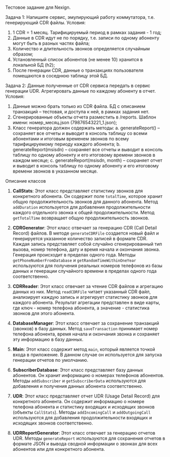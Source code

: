 Тестовое задание для Nexign.

Задача 1:
Напишите сервис, эмулирующий работу коммутатора, т.е. генерирующий CDR файлы.
Условия:
1. 1 CDR = 1 месяц. Тарифицируемый период в рамках задания - 1 год;
2. Данные в CDR идут не по порядку, т.е. записи по одному абоненту могут быть в разных частях файла;
3. Количество и длительность звонков определяется случайным образом;
4. Установленный список абонентов (не менее 10) хранится в локальной БД (h2);
5. После генерации CDR, данные о транзакциях пользователя помещаются в соседнюю таблицу этой БД.

Задача 2:
Данные полученные от CDR сервиса передать в сервис генерации UDR. Агрегировать данные по каждому абоненту в отчет.
Условия:
1. Данные можно брать только из CDR файла. БД с описанием транзакций – тестовая, и доступа к ней, в рамках задания нет.
2. Сгенерированные объекты отчета разместить в /reports. Шаблон имени: номер_месяц.json (79876543221_1.json);
3. Класс генератора должен содержать методы:
a. generateReport() – сохраняет все отчеты и выводит в консоль таблицу со всеми абонентами и итоговым временем звонков по всему тарифицируемому периоду каждого абонента;
b. generateReport(msisdn) – сохраняет все отчеты и выводит в консоль таблицу по одному абоненту и его итоговому времени звонков в каждом месяце;
c. generateReport(msisdn, month) – сохраняет отчет и выводит в консоль таблицу по одному абоненту и его итоговому времени звонков в указанном месяце.

Описание классов
1. **CallStats**: Этот класс представляет статистику звонков для конкретного абонента. Он содержит поле `totalTime`, которое хранит общую продолжительность звонков для данного абонента. Метод `addDuration` используется для добавления продолжительности каждого отдельного звонка к общей продолжительности. Метод `getTotalTime` возвращает общую продолжительность звонков.

2. **CDRGenerator**: Этот класс отвечает за генерацию CDR (Call Detail Record) файлов. В методе `generateCDRFile` создается новый файл и генерируется указанное количество записей в формате CDR. Каждая запись представляет собой случайно сгенерированный тип вызова, номер телефона, дату и время начала и окончания звонка. Генерация происходит в пределах одного года. Методы `getPhoneNumberFromDatabase` и `getRandomTimeWithinOneYear` используются для получения реальных номеров телефонов из базы данных и генерации случайного времени в пределах одного года соответственно.

3. **CDRReader**: Этот класс отвечает за чтение CDR файлов и агрегацию данных из них. Метод `readCDRFile` читает указанный CDR файл, анализирует каждую запись и агрегирует статистику звонков для каждого абонента. Результат агрегации представлен в виде карты, где ключ - номер телефона абонента, а значение - статистика звонков для этого абонента.

4. **DatabaseManager**: Этот класс отвечает за сохранение транзакций (звонков) в базу данных. Метод `saveTransaction` принимает номер телефона абонента, время начала и окончания звонка и сохраняет эту информацию в базу данных.

5. **Main**: Этот класс содержит метод `main`, который является точкой входа в приложение. В данном случае он используется для запуска генерации отчетов по умолчанию.

6. **SubscriberDatabase**: Этот класс представляет базу данных абонентов. Он хранит информацию о номерах телефонов абонентов. Методы `addSubscriber` и `getSubscriberData` используются для добавления и получения данных абонента соответственно.

7. **UDR**: Этот класс представляет отчет UDR (Usage Detail Record) для конкретного абонента. Он содержит информацию о номере телефона абонента и статистику входящих и исходящих звонков (объекты `CallStats`). Методы `addIncomingCall` и `addOutgoingCall` используются для добавления продолжительности входящих и исходящих звонков соответственно.

8. **UDRReportGenerator**: Этот класс отвечает за генерацию отчетов UDR. Методы `generateReport` используются для сохранения отчетов в формате JSON и вывода сводной информации о звонках для всех абонентов или для конкретного абонента.

